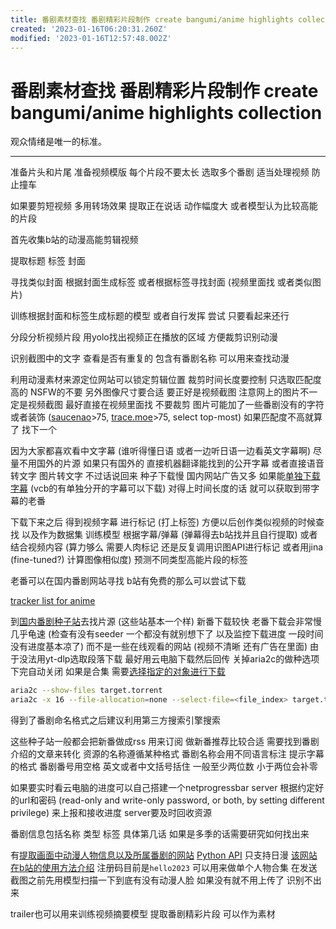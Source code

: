 ```yaml
---
title: 番剧素材查找 番剧精彩片段制作 create bangumi/anime highlights collection
created: '2023-01-16T06:20:31.260Z'
modified: '2023-01-16T12:57:48.002Z'
---
```


# 番剧素材查找 番剧精彩片段制作 create bangumi/anime highlights collection

观众情绪是唯一的标准。

-------

准备片头和片尾 准备视频模版 每个片段不要太长 选取多个番剧 适当处理视频 防止撞车

如果要剪短视频 多用转场效果 提取正在说话 动作幅度大 或者模型认为比较高能的片段

首先收集b站的动漫高能剪辑视频

提取标题 标签 封面

寻找类似封面 根据封面生成标签 或者根据标签寻找封面 (视频里面找 或者类似图片)

训练根据封面和标签生成标题的模型 或者自行发挥 尝试 只要看起来还行

分段分析视频片段 用yolo找出视频正在播放的区域 方便裁剪识别动漫

识别截图中的文字 查看是否有重复的 包含有番剧名称 可以用来查找动漫

利用动漫素材来源定位网站可以锁定剪辑位置 裁剪时间长度要控制 只选取匹配度高的 NSFW的不要 另外图像尺寸要合适 要正好是视频截图 注意网上的图片不一定是视频截图 最好直接在视频里面找 不要裁剪 图片可能加了一些番剧没有的字符或者装饰 ([saucenao](https://saucenao.com/)>75, [trace.moe](https://trace.moe)>75, select top-most) 如果匹配度不高就算了 找下一个

因为大家都喜欢看中文字幕 (谁听得懂日语 或者一边听日语一边看英文字幕啊) 尽量不用国外的片源 如果只有国外的 直接机器翻译能找到的公开字幕 或者直接语音转文字 图片转文字 不过话说回来 种子下载慢 国内网站广告又多 如果能[单独下载字幕](https://github.com/foxofice/sub_share) (vcb的有单独分开的字幕可以下载) 对得上时间长度的话 就可以获取到带字幕的老番

下载下来之后 得到视频字幕 进行标记 (打上标签) 方便以后创作类似视频的时候查找 以及作为数据集 训练模型 根据字幕/弹幕 (弹幕得去b站找并且自行提取) 或者结合视频内容 (算力够么 需要人肉标记 还是反复调用识图API进行标记 或者用jina (fine-tuned?) 计算图像相似度) 预测不同类型高能片段的标签

老番可以在国内番剧网站寻找 b站有免费的那么可以尝试下载

[tracker list for anime](https://github.com/DeSireFire/animeTrackerList)

到[国内番剧种子站](https://www.bilibili.com/read/cv7338766/)去找片源 (这些站基本一个样) 新番下载较快 老番下载会非常慢 几乎龟速 (检查有没有seeder 一个都没有就别想下了 以及监控下载进度 一段时间没有进度基本凉了) 而不是一些在线观看的网站 (视频不清晰 还有广告在里面) 由于没法用yt-dlp选取段落下载 最好用云电脑下载然后回传 关掉aria2c的做种选项 下完自动关闭 如果是合集 需要[选择指定的对象进行下载](https://github.com/aria2/aria2/issues/843)

```bash
aria2c --show-files target.torrent
aria2c -x 16 --file-allocation=none --select-file=<file_index> target.torrent
```

得到了番剧命名格式之后建议利用第三方搜索引擎搜索

这些种子站一般都会把新番做成rss 用来订阅 做新番推荐比较合适 需要找到番剧介绍的文章来转化 资源的名称遵循某种格式 番剧名称会用不同语言标注 提示字幕的格式 番剧番号用空格 英文或者中文括号括住 一般至少两位数 小于两位会补零

如果要实时看云电脑的进度可以自己搭建一个netprogressbar server 根据约定好的url和密码 (read-only and write-only password, or both, by setting different privilege) 来上报和接收进度 server要及时回收资源

番剧信息包括名称 类型 标签 具体第几话 如果是多季的话需要研究如何找出来

有[提取画面中动漫人物信息以及所属番剧的网站](https://ai.animedb.cn) [Python API](https://github.com/itoukou1/zhenxun_plugin_animetrace/blob/main/__init__.py) 只支持日漫 [该网站在b站的使用方法介绍](https://www.bilibili.com/read/cv17700107) 注册码目前是`hello2023` 可以用来做单个人物合集 在发送截图之前先用模型扫描一下到底有没有动漫人脸 如果没有就不用上传了 识别不出来

trailer也可以用来训练视频摘要模型 提取番剧精彩片段 可以作为素材
